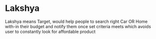 # Lakshya
Lakshya means Target, would help people to search right Car OR Home with-in their budget and notify them once set criteria meets which avoids user to constantly look for affordable product
